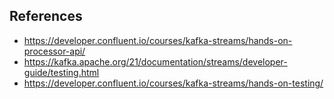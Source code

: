 ## References
- https://developer.confluent.io/courses/kafka-streams/hands-on-processor-api/
- https://kafka.apache.org/21/documentation/streams/developer-guide/testing.html
- https://developer.confluent.io/courses/kafka-streams/hands-on-testing/
